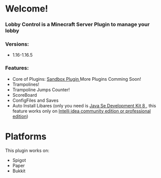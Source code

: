 # Welcome!
### Lobby Control is a Minecraft Server Plugin to manage your lobby
### Versions:
* 1.16-1.16.5
### Features:
* Core of Plugins:
<a href = "https://github.com/lubek-dc/Sanbox"> Sandbox Plugin </a>
More Plugins Comming Soon!
* Trampolines!
* Trampoline Jumps Counter!
* ScoreBoard
* ConfigFiles and Saves
* Auto Install Libares (only you need is <a href = "https://www.oracle.com/pl/java/technologies/javase/javase-jdk8-downloads.html"> Java Se Development Kit 8 </a>, this feature works only on <a href = "https://www.jetbrains.com/idea/download/#section=windows"> Intelli idea community edition or professional edition</a>)

# Platforms

This plugin works on:

* Spigot
* Paper
* Bukkit
